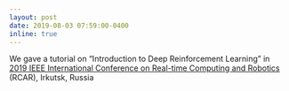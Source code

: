```yaml
---
layout: post
date: 2019-08-03 07:59:00-0400
inline: true
---
```

<!-- A simple inline announcement with Markdown emoji! :sparkles: :smile: -->
We gave a tutorial on “Introduction to Deep Reinforcement Learning” in [2019 IEEE International Conference on Real-time Computing and Robotics](http://rcar2019.bigsmilelab.ac.cn/tutorials.html) (RCAR), Irkutsk, Russia